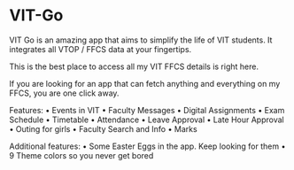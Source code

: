 # VIT-Go

VIT Go is an amazing app that aims to simplify the life of VIT students. It integrates all VTOP / FFCS data at your fingertips.

This is the best place to access all my VIT FFCS details is right here.

If you are looking for an app that can fetch anything and everything on my FFCS, you are one click away.

Features:
• Events in VIT
• Faculty Messages
• Digital Assignments
• Exam Schedule
• Timetable
• Attendance
• Leave Approval
• Late Hour Approval
• Outing for girls
• Faculty Search and Info
• Marks

Additional features:
• Some Easter Eggs in the app. Keep looking for them
• 9 Theme colors so you never get bored
